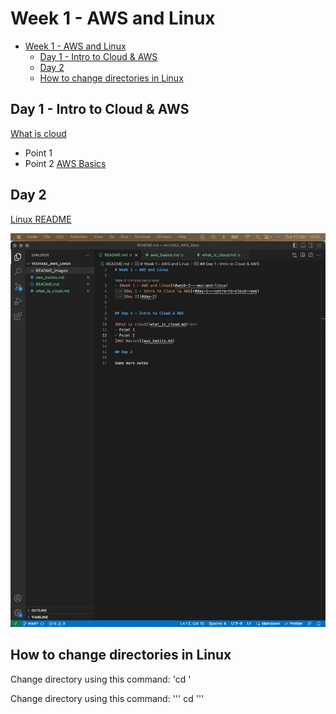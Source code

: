 # Week 1 - AWS and Linux

- [Week 1 - AWS and Linux](#week-1---aws-and-linux)
  - [Day 1 - Intro to Cloud \& AWS](#day-1---intro-to-cloud--aws)
  - [Day 2](#day-2)
  - [How to change directories in Linux](#how-to-change-directories-in-linux)


## Day 1 - Intro to Cloud & AWS

[What is cloud](what_is_cloud.md)<br>
- Point 1
- Point 2
[AWS Basics](aws_basics.md)

## Day 2

[Linux README](linux/README.md)

![Screenshot](README_images/Screenshot.jpg)

## How to change directories in Linux

Change directory using this command: 'cd <directory>'

Change directory using this command:
'''
cd <directory>
<other commands>
'''